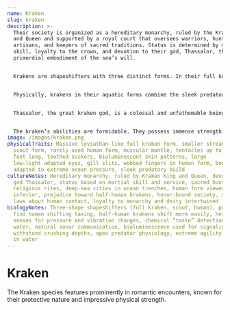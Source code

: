 ```yaml
---
name: Kraken
slug: kraken
description: >-
  Their society is organized as a hereditary monarchy, ruled by the Kraken King
  and Queen and supported by a royal court that oversees warriors, hunters,
  artisans, and keepers of sacred traditions. Status is determined by martial
  skill, loyalty to the crown, and devotion to their god, Thassalor, the
  primordial embodiment of the sea’s will.


  Krakens are shapeshifters with three distinct forms. In their full kraken form, they are immense leviathan-like creatures with muscular mantles and tentacles stretching over a hundred feet, capable of crushing prey and matching even giant squid in ferocity. The scout form is a smaller, more streamlined kraken body used for navigating palace corridors, conducting reconnaissance, and moving through confined spaces. Finally, they possess a human form, which most krakens rarely use, believing humans to be fragile and inferior. Transforming between kraken forms is natural, but shifting into human form is taxing for pure-bloods. Half-human krakens, however, are uniquely adept at changing shape, especially into human form, though they face suspicion, hostility, and often exile for their mixed heritage. In the eyes of most, their existence is a stain on kraken purity, though some leaders recognize their adaptability as a strength.


  Physically, krakens in their aquatic forms combine the sleek predatory power of a cephalopod with the intelligence and precision of an apex hunter. Their skin is patterned with shifting bioluminescent markings, their eyes are large and adapted to pierce the blackness of the abyss, and their bodies are built to withstand the crushing pressures of the Midnight Zone. Each tentacle is lined with toothed suckers for gripping prey, and their movements are as fluid and deadly as the currents they command.


  Thassalor, the great kraken god, is a colossal and unfathomable being said to dwell in the deepest ocean trenches. His form is an endless mass of titanic tentacles, glowing patterns, and ancient eyes that seem to contain the weight of eons. He embodies the ocean’s duality, granting life and abundance while holding the power to unleash destruction on a scale beyond mortal comprehension. Worship of Thassalor is central to kraken identity, with sacred hunts, the defense of holy waters, and loyalty to the monarchy considered acts of devotion.


  The kraken’s abilities are formidable. They possess immense strength, speed, and agility in water, along with heightened senses that allow them to detect pressure shifts, subtle vibrations, and chemical traces in the currents. They can navigate in absolute darkness and communicate through a complex language of sonar pulses, body posture, and bioluminescent signals. Their habitat ranges from warm, sheltered reefs where their young are raised to the crushing, lightless depths where the royal court and the eldest krakens dwell. As apex predators, they maintain the balance of ocean life, upholding an honor-bound culture that values order and the stability of the seas as much as their own survival.
image: /images/kraken.png
physicalTraits: Massive leviathan-like full kraken form, smaller streamlined
  scout form, rarely used human form, muscular mantle, tentacles up to a hundred
  feet long, toothed suckers, bioluminescent skin patterns, large
  low-light-adapted eyes, gill slits, webbed fingers in human form, bodies
  adapted to extreme ocean pressure, sleek predatory build
cultureNotes: Hereditary monarchy, ruled by Kraken King and Queen, devotion to
  god Thassalor, status based on martial skill and service, sacred hunts as
  religious rites, deep-sea cities in ocean trenches, human form viewed as
  inferior, prejudice toward half-human krakens, honor-bound society, strict
  laws about human contact, loyalty to monarchy and deity intertwined
biologyNotes: Three-shape shapeshifters (full kraken, scout, human), pure-bloods
  find human shifting taxing, half-human krakens shift more easily, heightened
  senses for pressure and vibration changes, chemical “taste” detection in
  water, natural sonar communication, bioluminescence used for signaling,
  withstand crushing depths, apex predator physiology, extreme agility and speed
  in water
---
```


# Kraken

The Kraken species features prominently in romantic encounters, known for their protective nature and impressive physical strength.
